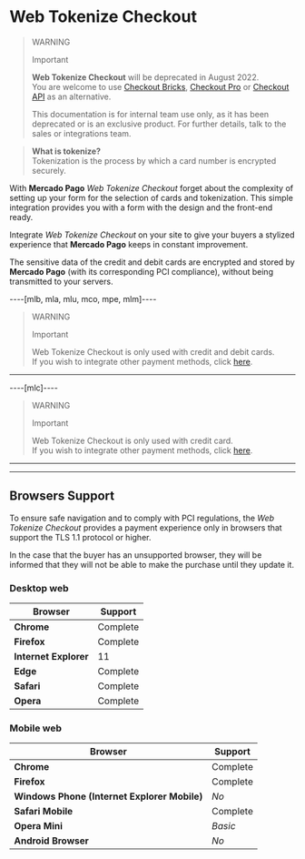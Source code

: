 # Web Tokenize Checkout

> WARNING
>
> Important
>
> **Web Tokenize Checkout** will be deprecated in August 2022.
> <br>
> You are welcome to use [Checkout Bricks](/developers/es/docs/checkout-bricks/how-tos/how-to-migrate), [Checkout Pro](https://www.mercadopago[FAKER][URL][DOMAIN]/developers/en/guides/online-payments/checkout-pro/introduction) or [Checkout API](https://www.mercadopago[FAKER][URL][DOMAIN]/developers/en/guides/online-payments/checkout-api/introduction) as an alternative.
>
> This documentation is for internal team use only,  as it has been deprecated or is an exclusive product. For further details, talk to the sales or integrations team.

> **What is tokenize?**
> <br>
> Tokenization is the process by which a card number is encrypted securely.

With **Mercado Pago** *Web Tokenize Checkout* forget about the complexity of setting up your form for the selection of cards and tokenization. This simple integration provides you with a form with the design and the front-end ready.

Integrate *Web Tokenize Checkout* on your site to give your buyers a stylized experience that **Mercado Pago** keeps in constant improvement.

The sensitive data of the credit and debit cards are encrypted and stored by **Mercado Pago** (with its corresponding PCI compliance), without being transmitted to your servers.

----[mlb, mla, mlu, mco, mpe, mlm]----

> WARNING
>
> Important
> 
> Web Tokenize Checkout is only used with credit and debit cards.
> <br>
> If you wish to integrate other payment methods, click [here](https://dev.mercadopago[FAKER][URL][DOMAIN]/developers/en/guides/online-payments/checkout-api/other-payment-ways).

------------

----[mlc]----

> WARNING
>
> Important
> 
> Web Tokenize Checkout is only used with credit card.
> <br>
> If you wish to integrate other payment methods, click [here](https://dev.mercadopago[FAKER][URL][DOMAIN]/developers/en/guides/online-payments/checkout-api/other-payment-ways).

------------

---

## Browsers Support

To ensure safe navigation and to comply with PCI regulations, the *Web Tokenize Checkout* provides a payment experience only in browsers that support the TLS 1.1 protocol or higher.

In the case that the buyer has an unsupported browser, they will be informed that they will not be able to make the purchase until they update it.

### Desktop web

| Browser | Support |
| --- | --- |
| **Chrome** | Complete |
| **Firefox** | Complete |
| **Internet Explorer** | 11 |
| **Edge** | Complete |
| **Safari** | Complete |
| **Opera** | Complete |

### Mobile web

| Browser | Support |
| --- | --- |
| **Chrome** | Complete |
| **Firefox** | Complete |
| **Windows Phone (Internet Explorer Mobile)** | _No_ |
| **Safari Mobile** | Complete |
| **Opera Mini** | _Basic_ |
| **Android Browser** | _No_ |
